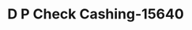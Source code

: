 ---
f_zip-code: 75119
f_state-code: TX
title: D P Check Cashing-15640
f_phone: 972-875-1501
f_city-only: Ennis
f_address: 800 E Ennis Ave Ste A Ennis
f_location-unique-id: '15640'
slug: d-p-check-cashing-15640
updated-on: '2024-05-30T13:46:58.046Z'
created-on: '2024-05-30T13:36:59.803Z'
published-on: '2024-05-30T13:54:32.469Z'
f_city-state: cms/city/ennis-tx.md
f_company: cms/company/d-p-check-cashing.md
f_state: cms/state/texas.md
layout: '[payday-loan].html'
tags: payday-loan
---